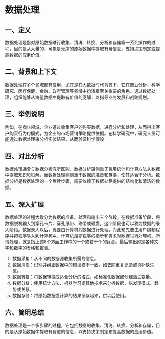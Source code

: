 # 数据处理

## 一、定义
数据处理是指对原始数据进行收集、清洗、转换、分析和存储等一系列操作的过程，目的是从大量的、可能是无序的原始数据中提取有用信息，支持决策制定或提高数据的应用价值。

## 二、背景和上下文
数据处理在多个领域都有应用，尤其是在大数据时代背景下，它在商业分析、科学研究、医疗保健、金融、政府管理等领域中扮演着至关重要的角色。通过数据处理，组织能够从海量数据中提取有价值的见解，以指导业务发展和战略规划。

## 三、举例说明
例如，在商业领域，企业通过收集客户的购买数据，进行分析和处理，从而得出客户购买行为的模式，为企业的市场营销策略提供依据。在科学研究中，研究人员可能通过数据处理来分析实验结果，从而验证科学假设

## 四、对比分析
数据处理通常与数据分析有所区别。数据分析更侧重于使用统计和计算方法从数据中提取知识和见解，而数据处理则侧重于数据的准备和转换，使其适合于分析。数据分析是数据处理的一个后续步骤，需要依赖于数据处理提供的结构化和清洁的数据。

## 五、深入扩展
数据处理的过程大致分为数据的准备、处理和输出三个阶段。在数据准备阶段，将数据脱机输入到穿孔卡片、穿孔纸带、磁带或磁盘。这个阶段也可以称为数据的录入阶段。数据录入以后，就要由计算机对数据进行处理，为此预先要由用户编制程序并把程序输入到计算机中，计算机是按程序的指示和要求对数据进行处理的。所谓处理，就是指上述8个方面工作中的一个或若干个的组合。最后输出的是各种文字和数字的表格和报表。
1. 数据采集：从不同的数据源收集所需的信息。
2. 数据清洗：识别并纠正数据中的错误或不一致，如去除重复记录或填补缺失值。
3. 数据转换：将数据转换成适合分析的格式，如标准化数据或创建派生变量。
4. 数据分析：使用统计方法、机器学习或其他技术来分析数据，以发现模式、趋势或关联。
5. 数据存储：将原始数据或计算的结果保存起来，供以后使用。

## 六、简明总结
数据处理是一个多步骤的过程，它包括数据的收集、清洗、转换、分析和存储，目的是从原始数据中提取有价值的信息，以支持决策制定和提高数据的应用价值。
